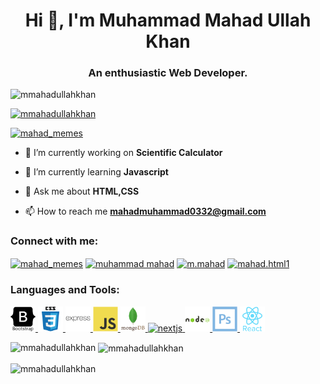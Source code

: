 <h1 align="center">Hi 👋, I'm Muhammad Mahad Ullah Khan</h1>
<h3 align="center">An enthusiastic Web Developer.</h3>

<p align="left"> <img src="https://komarev.com/ghpvc/?username=mmahadullahkhan&label=Profile%20views&color=0e75b6&style=flat" alt="mmahadullahkhan" /> </p>

<p align="left"> <a href="https://github.com/ryo-ma/github-profile-trophy"><img src="https://github-profile-trophy.vercel.app/?username=mmahadullahkhan" alt="mmahadullahkhan" /></a> </p>

<p align="left"> <a href="https://twitter.com/mahad_memes" target="blank"><img src="https://img.shields.io/twitter/follow/mahad_memes?logo=twitter&style=for-the-badge" alt="mahad_memes" /></a> </p>

- 🔭 I’m currently working on **Scientific Calculator**

- 🌱 I’m currently learning **Javascript**

- 💬 Ask me about **HTML,CSS**

- 📫 How to reach me **mahadmuhammad0332@gmail.com**

<h3 align="left">Connect with me:</h3>
<p align="left">
<a href="https://twitter.com/mahad_memes" target="blank"><img align="center" src="https://raw.githubusercontent.com/rahuldkjain/github-profile-readme-generator/master/src/images/icons/Social/twitter.svg" alt="mahad_memes" height="30" width="40" /></a>
<a href="https://linkedin.com/in/muhammad mahad" target="blank"><img align="center" src="https://raw.githubusercontent.com/rahuldkjain/github-profile-readme-generator/master/src/images/icons/Social/linked-in-alt.svg" alt="muhammad mahad" height="30" width="40" /></a>
<a href="https://fb.com/m.mahad" target="blank"><img align="center" src="https://raw.githubusercontent.com/rahuldkjain/github-profile-readme-generator/master/src/images/icons/Social/facebook.svg" alt="m.mahad" height="30" width="40" /></a>
<a href="https://instagram.com/mahad.html1" target="blank"><img align="center" src="https://raw.githubusercontent.com/rahuldkjain/github-profile-readme-generator/master/src/images/icons/Social/instagram.svg" alt="mahad.html1" height="30" width="40" /></a>
</p>

<h3 align="left">Languages and Tools:</h3>
<p align="left"> <a href="https://getbootstrap.com" target="_blank" rel="noreferrer"> <img src="https://raw.githubusercontent.com/devicons/devicon/master/icons/bootstrap/bootstrap-plain-wordmark.svg" alt="bootstrap" width="40" height="40"/> </a> <a href="https://www.w3schools.com/css/" target="_blank" rel="noreferrer"> <img src="https://raw.githubusercontent.com/devicons/devicon/master/icons/css3/css3-original-wordmark.svg" alt="css3" width="40" height="40"/> </a> <a href="https://expressjs.com" target="_blank" rel="noreferrer"> <img src="https://raw.githubusercontent.com/devicons/devicon/master/icons/express/express-original-wordmark.svg" alt="express" width="40" height="40"/> </a> <a href="https://developer.mozilla.org/en-US/docs/Web/JavaScript" target="_blank" rel="noreferrer"> <img src="https://raw.githubusercontent.com/devicons/devicon/master/icons/javascript/javascript-original.svg" alt="javascript" width="40" height="40"/> </a> <a href="https://www.mongodb.com/" target="_blank" rel="noreferrer"> <img src="https://raw.githubusercontent.com/devicons/devicon/master/icons/mongodb/mongodb-original-wordmark.svg" alt="mongodb" width="40" height="40"/> </a> <a href="https://nextjs.org/" target="_blank" rel="noreferrer"> <img src="https://cdn.worldvectorlogo.com/logos/nextjs-2.svg" alt="nextjs" width="40" height="40"/> </a> <a href="https://nodejs.org" target="_blank" rel="noreferrer"> <img src="https://raw.githubusercontent.com/devicons/devicon/master/icons/nodejs/nodejs-original-wordmark.svg" alt="nodejs" width="40" height="40"/> </a> <a href="https://www.photoshop.com/en" target="_blank" rel="noreferrer"> <img src="https://raw.githubusercontent.com/devicons/devicon/master/icons/photoshop/photoshop-line.svg" alt="photoshop" width="40" height="40"/> </a> <a href="https://reactjs.org/" target="_blank" rel="noreferrer"> <img src="https://raw.githubusercontent.com/devicons/devicon/master/icons/react/react-original-wordmark.svg" alt="react" width="40" height="40"/> </a> </p>

<p><img align="left" src="https://github-readme-stats.vercel.app/api/top-langs?username=mmahadullahkhan&show_icons=true&locale=en&layout=compact" alt="mmahadullahkhan" /></p>

<p>&nbsp;<img align="center" src="https://github-readme-stats.vercel.app/api?username=mmahadullahkhan&show_icons=true&locale=en" alt="mmahadullahkhan" /></p>

<p><img align="center" src="https://github-readme-streak-stats.herokuapp.com/?user=mmahadullahkhan&" alt="mmahadullahkhan" /></p>

